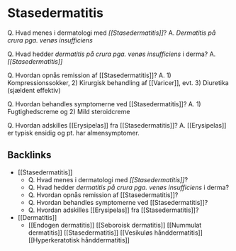 # Stasedermatitis
Q. Hvad menes i dermatologi med *[[Stasedermatitis]]*? 
A. *Dermatitis på crura pga. venøs insufficiens*

Q. Hvad hedder *dermatitis på crura pga. venøs insufficiens* i derma? 
A. *[[Stasedermatitis]]* 

Q. Hvordan opnås remission af [[Stasedermatitis]]?
A. 1) Kompressionssokker, 2) Kirurgisk behandling af [[Varicer]], evt. 3) Diuretika (sjældent effektiv)

Q. Hvordan behandles symptomerne ved [[Stasedermatitis]]? 
A. 1) Fugtighedscreme og 2) Mild steroidcreme

Q. Hvordan adskilles [[Erysipelas]] fra [[Stasedermatitis]]?
A. [[Erysipelas]] er typisk ensidig og pt. har almensymptomer.

## Backlinks
* [[Stasedermatitis]]
	* Q. Hvad menes i dermatologi med *[[Stasedermatitis]]*? 
	* Q. Hvad hedder *dermatitis på crura pga. venøs insufficiens* i derma? 
	* Q. Hvordan opnås remission af [[Stasedermatitis]]?
	* Q. Hvordan behandles symptomerne ved [[Stasedermatitis]]? 
	* Q. Hvordan adskilles [[Erysipelas]] fra [[Stasedermatitis]]?
* [[Dermatitis]]
	* [[Endogen dermatitis]]
	[[Seboroisk dermatitis]]
	[[Nummulat dermatitis]]
	[[Stasedermatitis]]
	[[Vesikuløs hånddermatitis]]
	[[Hyperkeratotisk hånddermatitis]]

<!-- #anki/tag/med/Derma #anki/deck/Medicine -->

<!-- {BearID:6A5E308E-B9AE-416B-A865-1A64A4588126-43570-00004BEC25A422D5} -->
